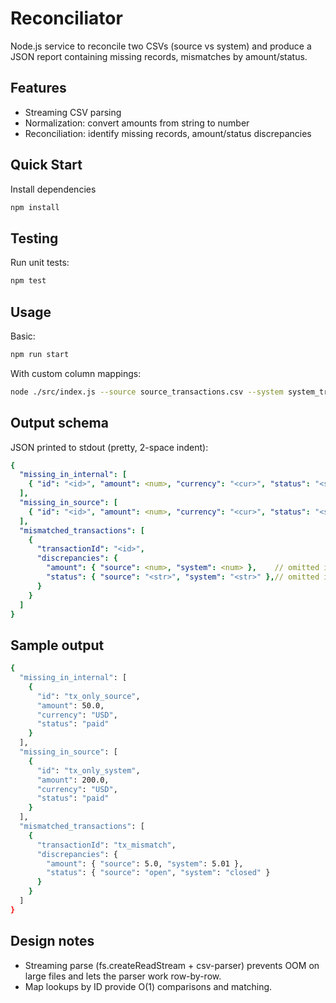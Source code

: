 # Reconciliator

Node.js service to reconcile two CSVs (source vs system) and produce a JSON report containing missing records, mismatches by amount/status.

## Features

- Streaming CSV parsing
- Normalization: convert amounts from string to number
- Reconciliation: identify missing records, amount/status discrepancies

## Quick Start

Install dependencies

```bash
npm install
```

## Testing

Run unit tests:

```bash
npm test
```

## Usage

Basic:

```bash
npm run start
```

With custom column mappings:

```bash
node ./src/index.js --source source_transactions.csv --system system_transactions.csv
```

## Output schema

JSON printed to stdout (pretty, 2-space indent):

```yaml
{
  "missing_in_internal": [
    { "id": "<id>", "amount": <num>, "currency": "<cur>", "status": "<status>" }
  ],
  "missing_in_source": [
    { "id": "<id>", "amount": <num>, "currency": "<cur>", "status": "<status>" }
  ],
  "mismatched_transactions": [
    {
      "transactionId": "<id>",
      "discrepancies": {
        "amount": { "source": <num>, "system": <num> },    // omitted if equal
        "status": { "source": "<str>", "system": "<str>" },// omitted if equal
      }
    }
  ]
}
```

## Sample output

```bash
{
  "missing_in_internal": [
    {
      "id": "tx_only_source",
      "amount": 50.0,
      "currency": "USD",
      "status": "paid"
    }
  ],
  "missing_in_source": [
    {
      "id": "tx_only_system",
      "amount": 200.0,
      "currency": "USD",
      "status": "paid"
    }
  ],
  "mismatched_transactions": [
    {
      "transactionId": "tx_mismatch",
      "discrepancies": {
        "amount": { "source": 5.0, "system": 5.01 },
        "status": { "source": "open", "system": "closed" }
      }
    }
  ]
}
```

## Design notes

- Streaming parse (fs.createReadStream + csv-parser) prevents OOM on large files and lets the parser work row-by-row.
- Map lookups by ID provide O(1) comparisons and matching.
